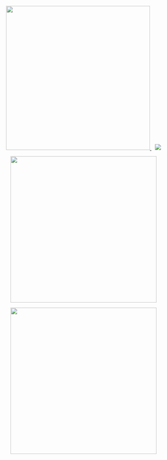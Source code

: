<p align="center">
  <a href="https://stackoverflow.com/users/11213030/fernando-mellone">
    <img src="https://github-readme-stats.vercel.app/api?username=fermellone&theme=react&show_icons=true&custom_title=Fernando%27s+GitHub+stats&layout=compact" width="394" />
  </a>
<!--  languages by percentage  -->
  <img style="margin-left:10px;" src="https://github-readme-stats.vercel.app/api/top-langs/?username=fermellone&theme=react&line_height=40&hide=css&size_weight=0.5&count_weight=0.5&layout=compact"/>
</p>
<!-- languages by time -->
<!-- <p align="center">
    <img src="https://github-readme-stats.vercel.app/api/wakatime?username=fermellone&theme=react&layout=compact&hide_title=true" style="margin-left: auto; margin-right:auto;">
</p> -->
<p align="center">
  <img width="400px" height="auto" src="https://wakatime.com/badge/user/bb2d9622-afc2-46d1-8419-83bf85310a32.svg">
</p>
<!-- Stack overflow -->
<p align="center">
  <a href="https://stackoverflow.com/users/11213030/fernando-mellone">
    <img src="https://stackoverflow-badge.vercel.app/?userID=11213030" width="400" />
  </a>
</p>

